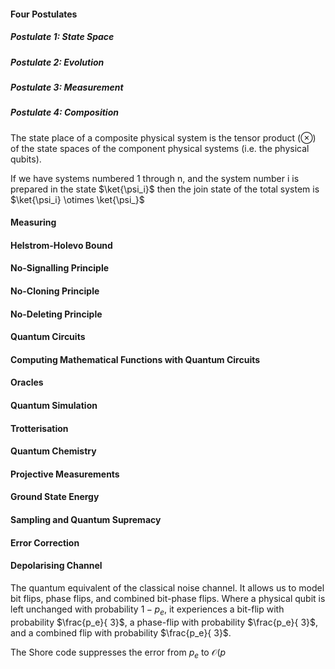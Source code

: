 
#### Four Postulates

##### Postulate 1: State Space

##### Postulate 2: Evolution

##### Postulate 3: Measurement

##### Postulate 4: Composition

The state place of a composite physical system is the tensor product ($\otimes$) of the state spaces of the component physical systems (i.e. the physical qubits).

If we have systems numbered 1 through n, and the system number i is prepared in the state $\ket{\psi_i}$ then the join state of the total system is $\ket{\psi_i} \otimes \ket{\psi_}$

#### Measuring

#### Helstrom-Holevo Bound

#### No-Signalling Principle

#### No-Cloning Principle

#### No-Deleting Principle

#### Quantum Circuits

#### Computing Mathematical Functions with Quantum Circuits


#### Oracles

#### Quantum Simulation

#### Trotterisation

#### Quantum Chemistry

#### Projective Measurements

#### Ground State Energy

#### Sampling and Quantum Supremacy

#### Error Correction

#### Depolarising Channel

The quantum equivalent of the classical noise channel. It allows us to model bit flips, phase flips, and combined bit-phase flips. Where a physical qubit is left unchanged with probability $1 - p_e$, it experiences a bit-flip with probability $\frac{p_e}{ 3}$, a phase-flip with probability $\frac{p_e}{ 3}$, and a combined flip with probability $\frac{p_e}{ 3}$.

The Shore code suppresses the error from $p_e$ to $\mathcal{O}(p$